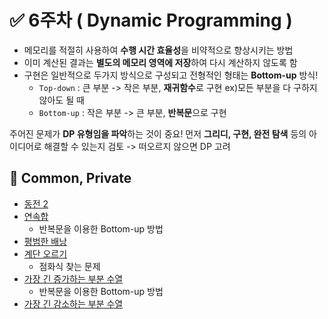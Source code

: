 # ✅ 6주차 ( Dynamic Programming )

- 메모리를 적절히 사용하여 **수행 시간 효율성**을 비약적으로 향상시키는 방법
- 이미 계산된 결과는 **별도의 메모리 영역에 저장**하여 다시 계산하지 않도록 함
- 구현은 일반적으로 두가지 방식으로 구성되고 전형적인 형태는 **Bottom-up** 방식!
  - `Top-down` : 큰 부분 -> 작은 부분, **재귀함수**로 구현  ex)모든 부분을 다 구하지 않아도 될 때
  - `Bottom-up` : 작은 부분 -> 큰 부분, **반복문**으로 구현

주어진 문제가 **DP 유형임을 파악**하는 것이 중요!
먼저 **그리디, 구현, 완전 탐색** 등의 아이디어로 해결할 수 있는지 검토 -> 떠오르지 않으면 DP 고려

## 📝 Common, Private

- [동전 2](https://www.acmicpc.net/problem/2294)
- [연속합](https://www.acmicpc.net/problem/1912)
  - 반복문을 이용한 Bottom-up 방법
- [평범한 배낭](https://www.acmicpc.net/problem/12865)
- [계단 오르기](https://www.acmicpc.net/problem/2579)
  - 점화식 찾는 문제
- [가장 긴 증가하는 부분 수열](https://www.acmicpc.net/problem/11053)
  - 반복문을 이용한 Bottom-up 방법
- [가장 긴 감소하는 부분 수열](https://www.acmicpc.net/problem/11722)
